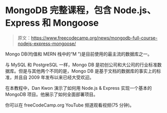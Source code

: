 # MongoDB 完整课程，包含 Node.js、Express 和 Mongoose

> 原文：<https://www.freecodecamp.org/news/mongodb-full-course-nodejs-express-mongoose/>

Mongo DB(均值和 MERN 栈中的“M ”)是目前使用的最主流的数据库之一。

与 MySQL 和 PostgreSQL 一样，Mongo DB 是初创公司和大公司的行业标准数据库。但是与其他两个不同的是，Mongo DB 是基于文档的数据库的事实上的标准，并且自 2009 年发布以来已经大受欢迎。

在本教程中，Dan Kwon 演示了如何用 Node.js & Express 实现一个基本的 MongoDB 项目。他展示了如何全面部署项目。

你可以在 freeCodeCamp.org YouTube 频道观看视频(75 分钟)。‌